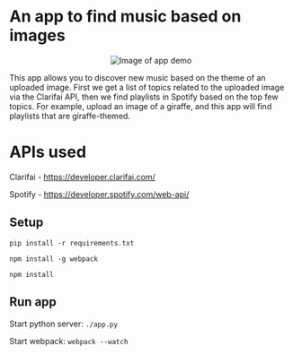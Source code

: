 # An app to find music based on images

<p align="center">
  <img src="static/music-image-searcher.gif" alt="Image of app demo"/>
</p>

This app allows you to discover new music based on the theme of an uploaded image. First we get a list of topics related to the uploaded image via the Clarifai API, then we find playlists in Spotify based on the top few topics. For example, upload an image of a giraffe, and this app will find playlists that are giraffe-themed.

# APIs used
Clarifai - https://developer.clarifai.com/

Spotify - https://developer.spotify.com/web-api/

## Setup
`pip install -r requirements.txt`

`npm install -g webpack`

`npm install`

## Run app
Start python server: `./app.py`

Start webpack: `webpack --watch`
